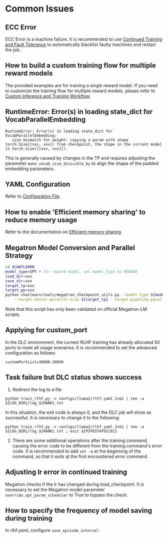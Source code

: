# Common Issues
## ECC Error
ECC Error is a machine failure. It is recommended to use [Continued Training and Fault Tolerance](tutorial/continue_train.md) to automatically blacklist faulty machines and restart the job.
## How to build a custom training flow for multiple reward models
The provided examples are for training a single reward model. If you need to customize the training flow for multiple reward models, please refer to [Custom Inference and Training Workflow](tutorial/custom_model_flow.md).
## RuntimeError: Error(s) in loading state_dict for VocabParallelEmbedding
```
RuntimeError: Error(s) in loading state_dict for VocabParallelEmbedding:
   size mismatch for weight: copying a param with shape torch.Size([xxx, xxx]) from checkpoint, the shape in the current model is torch.Size([[xxx, xxx]]).
```
This is generally caused by changes in the TP and requires adjusting the parameter `make_vocab_size_divisible_by` to align the shape of the padded embedding parameters.
## YAML Configuration
Refer to [Configuration File](config_yaml.md).
## How to enable 'Efficient memory sharing' to reduce memory usage
Refer to the documentation on [Efficient memory sharing](tutorial/ems.md).
## Megatron Model Conversion and Parallel Strategy
```bash
cd $CHATLEARN
model_type=GPT # for reward model, set model_type to REWARD
load_dir=xxx
save_dir=xxx
target_tp=xxx
target_pp=xxx
python chatlearn/tools/megatron_checkpoint_utils.py --model-type ${model_type} --load-dir ${load_dir} --save-dir ${save_dir} \
    --target-tensor-parallel-size ${target_tp} --target-pipeline-parallel-size ${target_pp}
```
Note that this script has only been validated on official Megatron-LM scripts.
## Applying for custom_port
In the DLC environment, the current RLHF training has already allocated 50 ports to meet all usage scenarios. It is recommended to set the advanced configuration as follows:
```
customPortList=30000-30050
```
## Task failure but DLC status shows success
1. Redirect the log to a file
```
python train_rlhf.py -c configs/llama2/rlhf.yaml 2>&1 | tee -a ${LOG_DIR}/log_${RANK}.txt
```
In this situation, the exit code is always 0, and the DLC job will show as successful. It is necessary to change it to the following:
```
python train_rlhf.py -c configs/llama2/rlhf.yaml 2>&1 | tee -a ${LOG_DIR}/log_${RANK}.txt ; exit ${PIPESTATUS[0]}
```
2. There are some additional operations after the training command, causing the error code to be different from the training command's error code. It is recommended to add `set -e` at the beginning of the command, so that it exits at the first encountered error command.
## Adjusting lr error in continued training
Megatron checks if the lr has changed during load_checkpoint. It is necessary to set the Megatron model parameter `override_opt_param_scheduler` to True to bypass the check.
## How to specify the frequency of model saving during training
In rlhf.yaml, configure `save_episode_interval`.